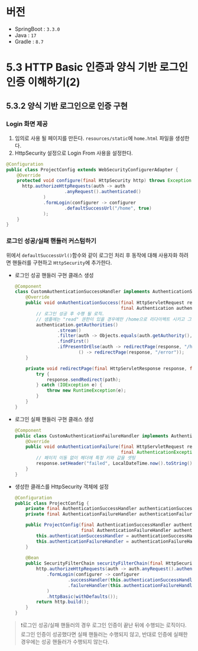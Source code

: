 # 버전
- SpringBoot : `3.3.0`
- Java : `17`
- Gradle : `8.7`

# 5.3 HTTP Basic 인증과 양식 기반 로그인 인증 이해하기(2)
## 5.3.2 양식 기반 로그인으로 인증 구현
### Login 화면 제공
1. 임의로 사용 될 페이지를 만든다. `resources/static`에 `home.html` 파일을 생성한다.
2. HttpSecurity 설정으로 Login From 사용을 설정한다.
```java
@Configuration
public class ProjectConfig extends WebSecurityConfigurerAdapter {
    @Override
    protected void configure(final HttpSecurity http) throws Exception {
      http.authorizeHttpRequests(auth -> auth
                      .anyRequest().authenticated()
              )
              .formLogin(configurer -> configurer                        // 로그인 페이지 사용 설정.
                      .defaultSuccessUrl("/home", true)                 // (추가 옵션) 인증 성공 시 이동할 기본 페이지 지정.
              );      
    }
}
```

### 로그인 성공/실패 핸들러 커스텀하기
위에서 `defaultSuccessUrl()`함수와 같이 로그인 처리 후 동작에 대해 사용자화 하려면 핸들러를 구현하고 `HttpSecurity`에 추가한다.
- 로그인 성공 핸들러 구현 클래스 생성
    ```java
    @Component
    class CustomAuthenticationSuccessHandler implements AuthenticationSuccessHandler {
        @Override
        public void onAuthenticationSuccess(final HttpServletRequest request, final HttpServletResponse response, 
                                            final Authentication authentication) throws IOException, ServletException {
            // 로그인 성공 후 수행 될 로직.
            // 샘플에는 "read" 권한이 있을 경우에만 /home으로 리다이렉트 시키고 그 외 사용자는 /error로 리다이렉트 한다.
            authentication.getAuthorities()
                    .stream()
                    .filter(auth -> Objects.equals(auth.getAuthority(), "read"))
                    .findFirst()
                    .ifPresentOrElse(auth -> redirectPage(response, "/home"),
                            () -> redirectPage(response, "/error"));
        }
    
        private void redirectPage(final HttpServletResponse response, final String path) {
            try {
                response.sendRedirect(path);
            } catch (IOException e) {
                throw new RuntimeException(e);
            }
        }
    }
    ````
- 로그인 실패 핸들러 구현 클래스 생성
    ```java
    @Component
    public class CustomAuthenticationFailureHandler implements AuthenticationFailureHandler {
        @Override
        public void onAuthenticationFailure(final HttpServletRequest request, final HttpServletResponse response,
                                            final AuthenticationException exception) throws IOException, ServletException {
            // 페이지 이동 없이 헤더에 특정 키와 값을 셋팅
            response.setHeader("failed", LocalDateTime.now().toString());
        }
    }
    ```
- 생성한 클래스를 HttpSecurity 객체에 설정
    ```java
    @Configuration
    public class ProjectConfig {
        private final AuthenticationSuccessHandler authenticationSuccessHandler;
        private final AuthenticationFailureHandler authenticationFailureHandler;
  
        public ProjectConfig(final AuthenticationSuccessHandler authenticationSuccessHandler,
                             final AuthenticationFailureHandler authenticationFailureHandler) {
            this.authenticationSuccessHandler = authenticationSuccessHandler;
            this.authenticationFailureHandler = authenticationFailureHandler;
        }
        
        @Bean
        public SecurityFilterChain securityFilterChain(final HttpSecurity http) throws Exception {
            http.authorizeHttpRequests(auth -> auth.anyRequest().authenticated())
                .formLogin(configurer -> configurer
                        .successHandler(this.authenticationSuccessHandler)
                        .failureHandler(this.authenticationFailureHandler)
                )
                .httpBasic(withDefaults());
            return http.build();
        }
    }
    ```
> ❗로그인 성공/실패 핸들러의 경우 로그인 인증이 끝난 뒤에 수행되는 로직이다. 로그인 인증이 성공했다면 실패 핸들러는 수행되지 않고, 반대로 인증에 실패한 경우에는 성공 핸들러가 수행되지 않는다.
